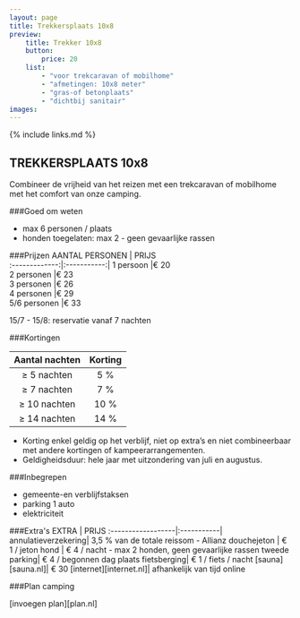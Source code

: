 ```yaml
---
layout: page
title: Trekkersplaats 10x8
preview: 
    title: Trekker 10x8
    button:
        price: 20
    list:
        - "voor trekcaravan of mobilhome"
        - "afmetingen: 10x8 meter"
        - "gras-of betonplaats"
        - "dichtbij sanitair"
images:
---
```

{% include links.md %}

## TREKKERSPLAATS 10x8
Combineer de vrijheid van het reizen met een trekcaravan of mobilhome met het comfort van onze camping.

###Goed om weten
- max 6 personen / plaats
- honden toegelaten: max 2 - geen gevaarlijke rassen

###Prijzen
AANTAL PERSONEN | PRIJS       
:-------------:|:-----------:|
1 persoon      |€ 20               
2 personen     |€ 23                   
3 personen     |€ 26       
4 personen     |€ 29             
5/6 personen   |€ 33       

15/7 - 15/8: reservatie vanaf 7 nachten

###Kortingen

Aantal nachten | Korting       
:-------------:|:-----------:|
≥ 5 nachten   | 5 %             
≥ 7 nachten   | 7 %                  
≥ 10 nachten  | 10 %      
≥ 14 nachten  | 14 %            

- Korting enkel geldig op het verblijf, niet op extra’s en niet combineerbaar met andere kortingen of kampeerarrangementen.
- Geldigheidsduur: hele jaar met uitzondering van juli en augustus.


###Inbegrepen
- gemeente-en verblijfstaksen
- parking 1 auto
- elektriciteit

###Extra's
EXTRA             | PRIJS 
:------------------|:-----------|
annulatieverzekering| 3,5 % van de totale reissom - Allianz 
douchejeton       | € 1 / jeton
hond              | € 4 / nacht - max 2 honden, geen gevaarlijke rassen
tweede parking| € 4 / begonnen dag
plaats fietsberging| € 1 / fiets / nacht
[sauna][sauna.nl]| € 30
[internet][internet.nl]| afhankelijk van tijd online


###Plan camping

[invoegen plan][plan.nl]